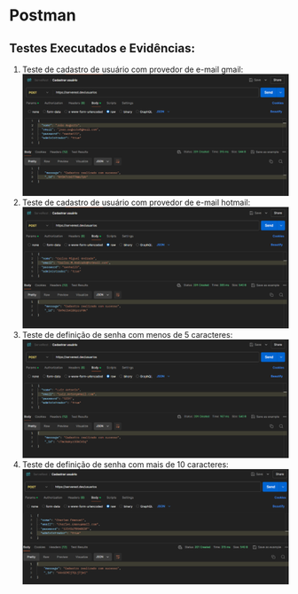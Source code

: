 # Postman
## Testes Executados e Evidências:
1) Teste de cadastro de usuário com provedor de e-mail gmail:
![CadastroUsuarioGmail](https://github.com/ItzOliver/Programa_de_Bolsas_AWS_for_Software_Quality_Test_Automation/blob/pb_sprint2/src/CadastroUsuarioGmail.png?raw=true)
2) Teste de cadastro de usuário com provedor de e-mail hotmail:
![CadastroUsuarioHotmail](https://github.com/ItzOliver/Programa_de_Bolsas_AWS_for_Software_Quality_Test_Automation/blob/pb_sprint2/src/CadastroUsuarioHotmail.png?raw=true)
3) Teste de definição de senha com menos de 5 caracteres:
![SenhaMenorQue5](https://github.com/ItzOliver/Programa_de_Bolsas_AWS_for_Software_Quality_Test_Automation/blob/pb_sprint2/src/SenhaMenorQue5.png?raw=true)
4) Teste de definição de senha com mais de 10 caracteres:
![SenhaMaiorQue10](https://github.com/ItzOliver/Programa_de_Bolsas_AWS_for_Software_Quality_Test_Automation/blob/pb_sprint2/src/SenhaMaiorQue10.png?raw=true)